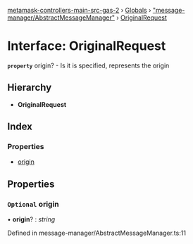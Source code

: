 [metamask-controllers-main-src-gas-2](../README.md) › [Globals](../globals.md) › ["message-manager/AbstractMessageManager"](../modules/_message_manager_abstractmessagemanager_.md) › [OriginalRequest](_message_manager_abstractmessagemanager_.originalrequest.md)

# Interface: OriginalRequest

**`property`** origin? - Is it is specified, represents the origin

## Hierarchy

* **OriginalRequest**

## Index

### Properties

* [origin](_message_manager_abstractmessagemanager_.originalrequest.md#optional-origin)

## Properties

### `Optional` origin

• **origin**? : *string*

Defined in message-manager/AbstractMessageManager.ts:11
